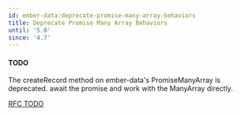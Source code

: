 ```yaml
---
id: ember-data:deprecate-promise-many-array-behaviors
title: Deprecate Promise Many Array Behaviors
until: '5.0'
since: '4.7'
---
```


#### TODO

The createRecord method on ember-data's PromiseManyArray is deprecated. await the promise and work with the ManyArray directly.

[RFC TODO](TODO)
